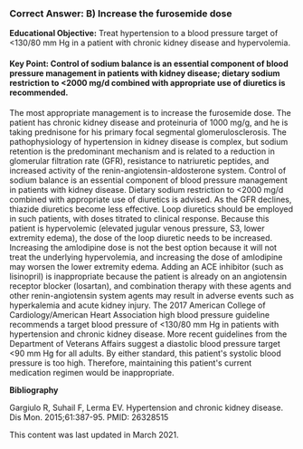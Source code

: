
### Correct Answer: B) Increase the furosemide dose 

**Educational Objective:** Treat hypertension to a blood pressure target of &lt;130/80 mm Hg in a patient with chronic kidney disease and hypervolemia.

#### **Key Point:** Control of sodium balance is an essential component of blood pressure management in patients with kidney disease; dietary sodium restriction to &lt;2000 mg/d combined with appropriate use of diuretics is recommended.

The most appropriate management is to increase the furosemide dose. The patient has chronic kidney disease and proteinuria of 1000 mg/g, and he is taking prednisone for his primary focal segmental glomerulosclerosis. The pathophysiology of hypertension in kidney disease is complex, but sodium retention is the predominant mechanism and is related to a reduction in glomerular filtration rate (GFR), resistance to natriuretic peptides, and increased activity of the renin-angiotensin-aldosterone system. Control of sodium balance is an essential component of blood pressure management in patients with kidney disease. Dietary sodium restriction to <2000 mg/d combined with appropriate use of diuretics is advised. As the GFR declines, thiazide diuretics become less effective. Loop diuretics should be employed in such patients, with doses titrated to clinical response. Because this patient is hypervolemic (elevated jugular venous pressure, S3, lower extremity edema), the dose of the loop diuretic needs to be increased.
Increasing the amlodipine dose is not the best option because it will not treat the underlying hypervolemia, and increasing the dose of amlodipine may worsen the lower extremity edema.
Adding an ACE inhibitor (such as lisinopril) is inappropriate because the patient is already on an angiotensin receptor blocker (losartan), and combination therapy with these agents and other renin-angiotensin system agents may result in adverse events such as hyperkalemia and acute kidney injury.
The 2017 American College of Cardiology/American Heart Association high blood pressure guideline recommends a target blood pressure of <130/80 mm Hg in patients with hypertension and chronic kidney disease. More recent guidelines from the Department of Veterans Affairs suggest a diastolic blood pressure target <90 mm Hg for all adults. By either standard, this patient's systolic blood pressure is too high. Therefore, maintaining this patient's current medication regimen would be inappropriate.

**Bibliography**

Gargiulo R, Suhail F, Lerma EV. Hypertension and chronic kidney disease. Dis Mon. 2015;61:387-95. PMID: 26328515

This content was last updated in March 2021.
